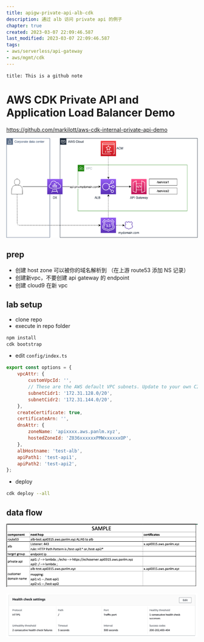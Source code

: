 ```yaml
---
title: apigw-private-api-alb-cdk
description: 通过 alb 访问 private api 的例子
chapter: true
created: 2023-03-07 22:09:46.587
last_modified: 2023-03-07 22:09:46.587
tags: 
- aws/serverless/api-gateway 
- aws/mgmt/cdk 
---
```

```ad-attention
title: This is a github note

```
# AWS CDK Private API and Application Load Balancer Demo

https://github.com/markilott/aws-cdk-internal-private-api-demo

![apigw-private-api-alb-cdk-png-1.png](apigw-private-api-alb-cdk-png-1.png)

## prep
- 创建 host zone 可以被你的域名解析到 （在上游 route53 添加 NS 记录）
- 创建新vpc，不要创建 api gateway 的 endpoint
- 创建 cloud9 在新 vpc

## lab setup
- clone repo
- execute in repo folder
```sh
npm install
cdk bootstrap
```

- edit `config/index.ts`
```js
export const options = {
    vpcAttr: {
        customVpcId: '',
        // These are the AWS default VPC subnets. Update to your own CIDR's if using a custom VPC
        subnetCidr1: '172.31.128.0/20',
        subnetCidr2: '172.31.144.0/20',
    },
    createCertificate: true,
    certificateArn: '',
    dnsAttr: {
        zoneName: 'apixxxx.aws.panlm.xyz',
        hostedZoneId: 'Z036xxxxxxPMWxxxxxxOP',
    },
    albHostname: 'test-alb',
    apiPath1: 'test-api1',
    apiPath2: 'test-api2',
};
```

- deploy
```sh
cdk deploy --all
```

## data flow
![apigw-private-api-alb-cdk-png-2.png](apigw-private-api-alb-cdk-png-2.png)

![apigw-private-api-alb-cdk-png-3.png](apigw-private-api-alb-cdk-png-3.png)





